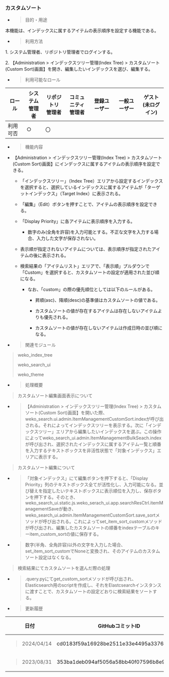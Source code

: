 ### カスタムソート

  - > 目的・用途

本機能は、インデックスに属するアイテムの表示順序を設定する機能である。

  - > 利用方法

1\. システム管理者、リポジトリ管理者でログインする。

2\. 【Administration \> インデックスツリー管理(Index Tree) \> カスタムソート(Custom Sort)画面】を開き、編集したいインデックスを選び、編集する。

  - > 利用可能なロール

<table>
<thead>
<tr class="header">
<th>ロール</th>
<th>システム<br />
管理者</th>
<th>リポジトリ<br />
管理者</th>
<th>コミュニティ<br />
管理者</th>
<th>登録ユーザー</th>
<th>一般ユーザー</th>
<th>ゲスト<br />
(未ログイン)</th>
</tr>
</thead>
<tbody>
<tr class="odd">
<td>利用可否</td>
<td>○</td>
<td>〇</td>
<td></td>
<td></td>
<td></td>
<td></td>
</tr>
</tbody>
</table>

  - > 機能内容

<!-- end list -->

  - 【Administration \> インデックスツリー管理(Index Tree) \> カスタムソート(Custom Sort)画面】にインデックスに属するアイテムの表示順序を設定できる。
    
      - 「インデックスツリー」（Index Tree）エリアから設定するインデックスを選択すると、選択しているインデックスに属するアイテムが「ターゲットインデックス」（Target Index）に表示される。
    
      - 「編集」（Edit）ボタンを押すことで、アイテムの表示順序を設定できる。
    
      - 「Display Priority」に各アイテムに表示順序を入力する。
        
          - 数字のみ(全角を許容)を入力可能とする。不正な文字を入力する場合、入力した文字が保存されない。
    
      - 表示順が指定されないアイテムについては、表示順序が指定されたアイテムの後に表示される。
    
      - 検索結果の「アイテムリスト」エリアで、「表示順」プルダウンで「Custom」を選択すると、カスタムソートの設定が適用された並び順になる。
        
          - なお、「custom」の際の優先順位としては以下のルールがある。
            
              - 昇順(asc)、降順(desc)の基準値はカスタムソートの値である。
            
              - カスタムソートの値が存在するアイテムは存在しないアイテムよりも優先される。
            
              - カスタムソートの値が存在しないアイテムは作成日時の並び順になる。

<!-- end list -->

  - > 関連モジュール

> weko\_index\_tree
> 
> weko\_search\_ui
> 
> weko\_theme

  - > 処理概要

> カスタムソート編集画面表示について

  - > 【Administration \> インデックスツリー管理(Index Tree) \> カスタムソート(Custom Sort)画面】を開いた際、weko\_search.ui.admin.ItemManagementCustomSort.indexが呼び出される。それによってインデックスツリーを表示する。次に「インデックスツリー」エリアから編集したいインデックスを選ぶ。この操作によってweko\_search\_ui.admin.ItemManagementBulkSeach.indexが呼び出され、選択されたインデックスに属するアイテム一覧と順番を入力するテキストボックスを非活性状態で「対象インデックス」エリアに表示する。

> カスタムソート編集について

  - > 「対象インデックス」にて編集ボタンを押下すると、「Display Priority」列のテキストボックス全てが活性化し、入力可能になる。並び替えを指定したいテキストボックスに表示順位を入力し、保存ボタンを押下する。そのとき、weko\_search\_ui.static.js.weko\_serach\_ui.app.searchResCtrl.itemManagementSaveが動き、weko\_search\_ui.admin.ItemManagementCustomSort.save\_sortメソッドが呼び出される。これによってset\_item\_sort\_customメソッドが呼び出され、編集したカスタムソートの順番をindexテーブルのキーitem\_custom\_sortの値に保存する。

  - > 数字(半角、全角許容)以外の文字を入力した場合、set\_item\_sort\_customでNoneと変換され、そのアイテムのカスタムソート設定はなくなる。

> 検索結果にてカスタムソートを選んだ際の処理

  - > .query.pyにてget\_custom\_sortメソッドが呼び出され、Elasticsearch用のscriptを作成し、それをElastcsearchインスタンスに渡すことで、カスタムソートの設定どおりに検索結果をソートする。

<!-- end list -->

  - > 更新履歴

<table>
<thead>
<tr class="header">
<th>日付</th>
<th>GitHubコミットID</th>
<th>更新内容</th>
</tr>
</thead>
<tbody>
<tr class="odd">
<td><blockquote>
<p>2024/04/14</p>
</blockquote></td>
<td>cd0183f59a16928be2511e33e4495a3376f143c9</td>
<td>v1.0.6</td>
</tr>
<tr class="odd">
<td><blockquote>
<p>2023/08/31</p>
</blockquote></td>
<td>353ba1deb094af5056a58bb40f07596b8e95a562</td>
<td>初版作成</td>
</tr>
</tbody>
</table>
